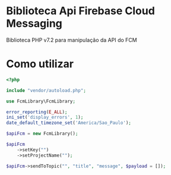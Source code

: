 # Biblioteca Api Firebase Cloud Messaging
Biblioteca PHP v7.2 para manipulação da API do FCM

# Como utilizar

```php
<?php

include "vendor/autoload.php";

use FcmLibrary\FcmLibrary;

error_reporting(E_ALL);
ini_set('display_errors', 1);
date_default_timezone_set('America/Sao_Paulo');

$apiFcm = new FcmLibrary();

$apiFcm
    ->setKey("")
    ->setProjectName("");

$apiFcm->sendToTopic("", "title", "message", $payload = []);
```

